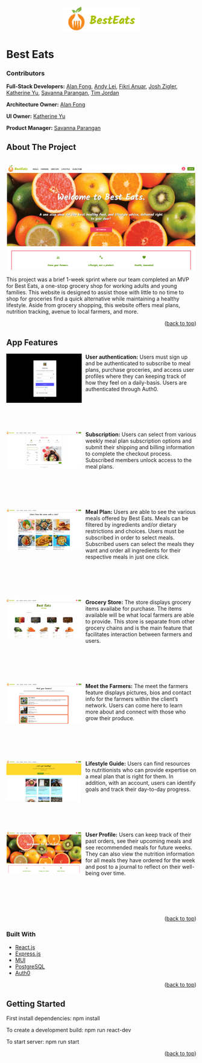<!-- PROJECT LOGO -->
<br />
<div align="center">
  <a href="https://github.com/HR-Billy/BestEats">
    <img src="images/logo.png" alt="Best Eats Logo" >
  </a>
</div>

# Best Eats

### Contributors
**Full-Stack Developers:**
<a href="https://github.com/afong888">Alan Fong</a>,
<a href="https://github.com/jleiandy">Andy Lei</a>,
<a href="https://github.com/FikriAnuar">Fikri Anuar</a>,
<a href="https://github.com/jshzglr">Josh Zigler</a>,
<a href="https://github.com/chiakat">Katherine Yu</a>,
<a href="https://github.com/sparangan">Savanna Parangan</a>,
<a href="https://github.com/theGuyNextDoor">Tim Jordan</a>

**Architecture Owner:**
<a href="https://github.com/afong888">Alan Fong</a>

**UI Owner:**
<a href="https://github.com/chiakat">Katherine Yu</a>

**Product Manager:**
<a href="https://github.com/sparangan">Savanna Parangan</a>
<br />


<!-- ABOUT THE PROJECT -->
## About The Project
<br />
<div align="center">
  <img src="images/home.png" alt="Home Page Screeshot" >
</div>

This project was a brief 1-week sprint where our team completed an MVP for Best Eats, a one-stop grocery shop for working adults and young families. This website is designed to assist those with little to no time to shop for groceries find a quick alternative while maintaining a healthy lifestyle. Aside from grocery shopping, this website offers meal plans, nutrition tracking, avenue to local farmers, and more.

<p align="right">(<a href="#top">back to top</a>)</p>

## App Features

<div style="padding-left:210px; padding-bottom:75px; margin-bottom:10px; position:relative" >
  <img src="images/login.png" alt="Login Screeshot" width="200" style="left:0;position:absolute">
  <p><b>User authentication:</b> Users must sign up and be authenticated to subscribe to meal plans, purchase groceries, and access user profiles where they can keeping track of how they feel on a daily-basis. Users are authenticated through Auth0.</p>
</div>
<div style="padding-left:210px; padding-bottom:75px; margin-bottom:10px; position:relative" >
  <img src="images/subscribe.png" alt="Subscription Page Screeshot" width="200" style="left:0;position:absolute">
  <p><b>Subscription:</b> Users can select from various weekly meal plan subscription options and submit their shipping and billing information to complete the checkout process. Subscribed members unlock access to the meal plans.</p>
</div>
<div style="padding-left:210px; padding-bottom:75px; margin-bottom:10px; position:relative" >
  <img src="images/mealplans.png" alt="Meal Plan Screeshot" width="200" style="left:0;position:absolute">
  <p><b>Meal Plan:</b>  Users are able to see the various meals offered by Best Eats. Meals can be filtered by ingredients and/or dietary restrictions and choices. Users must be subscribed in order to select meals. Subscribed users can select the meals they want and order all ingredients for their respective meals in just one click.</p>
</div>
<div style="padding-left:210px; padding-bottom:75px; margin-bottom:10px; position:relative" >
  <img src="images/grocery.png" alt="Grocery Page Screeshot" width="200" style="left:0;position:absolute">
  <p><b>Grocery Store:</b>  The store displays grocery items availabe for purchase. The items available will be what local farmers are able to provide. This store is separate from other grocery chains and is the main feature that facilitates interaction between farmers and users.</p>
</div>
<div style="padding-left:210px; padding-bottom:75px; margin-bottom:10px; position:relative" >
  <img src="images/farmers.png" alt="Farmers Page Screeshot" width="200" style="left:0;position:absolute">
  <p><b>Meet the Farmers:</b>  The meet the farmers feature displays pictures, bios and contact info for the farmers within the client’s network. Users can come here to learn more about and connect with those who grow their produce.</p>
</div>
<div style="padding-left:210px; padding-bottom:75px; margin-bottom:10px; position:relative" >
  <img src="images/lifestyles.png" alt="Lifestyle Page Screeshot" width="200" style="left:0;position:absolute">
  <p><b>Lifestyle Guide:</b> Users can find resources to nutritionists who can provide expertise on a meal plan that is right for them. In addition, with an account, users can identify goals and track their day-to-day progress.</p>
</div>
<div style="padding-left:210px; padding-bottom:75px; margin-bottom:10px; position:relative" >
  <img src="images/home.png" alt="User Profile Screeshot" width="200" style="left:0;position:absolute">
  <p><b>User Profile:</b>  Users can keep track of their past orders, see their upcoming meals and see recommended meals for future weeks. They can also view the nutrition information for all meals they have ordered for the week and post to a journal to reflect on their well-being over time.</p>
</div >


<p align="right">(<a href="#top">back to top</a>)</p>

### Built With

* [React.js](https://reactjs.org/)
* [Express.js](https://expressjs.com/)
* [MUI](https://mui.com/)
* [PostgreSQL](https://www.postgresql.org/)
* [Auth0](https://auth0.com/)

<p align="right">(<a href="#top">back to top</a>)</p>

## Getting Started
First install dependencies:
npm install

To create a development build:
npm run react-dev

To start server:
npm run start

<p align="right">(<a href="#top">back to top</a>)</p>
